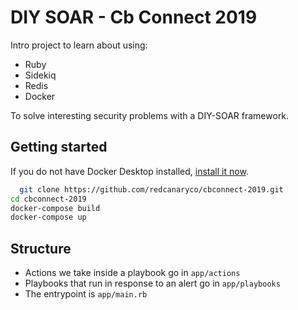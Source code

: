 # DIY SOAR - Cb Connect 2019

Intro project to learn about using:
- Ruby
- Sidekiq
- Redis
- Docker

To solve interesting security problems with a DIY-SOAR framework.

## Getting started

If you do not have Docker Desktop installed, [install it now](https://www.docker.com/products/docker-desktop).

```bash
  git clone https://github.com/redcanaryco/cbconnect-2019.git
cd cbconnect-2019
docker-compose build
docker-compose up
```

## Structure

- Actions we take inside a playbook go in `app/actions`
- Playbooks that run in response to an alert go in `app/playbooks`
- The entrypoint is `app/main.rb`
